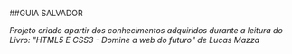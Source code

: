 ##GUIA SALVADOR

*Projeto criado apartir dos conhecimentos adquiridos durante a leitura do Livro: "HTML5 E CSS3 - Domine a web do futuro" de Lucas Mazza*

